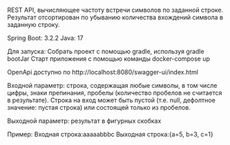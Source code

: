 REST API, вычисляющее частоту встречи символов по заданной строке. Результат отсортирован по убыванию количества вхождений символа в заданную строку.

Spring Boot: 3.2.2
Java: 17


Для запуска:
Собрать проект с помощью gradle, используя gradle bootJar
Старт приложения с помощью команды docker-compose up


OpenApi доступно по http://localhost:8080/swagger-ui/index.html

Входной параметр: строка, содержащая любые символы, в том числе цифры, знаки препинания, пробелы (количество пробелов не считается в результате). 
Строка на вход может быть пустой (т.е. null, дефолтное значение: пустая строка) или состоящей только из пробелов.

Выходной параметр: результат в фигурных скобках

Пример:
Входная строка:aaaaabbbc
Выходная строка:{a=5, b=3, c=1}
